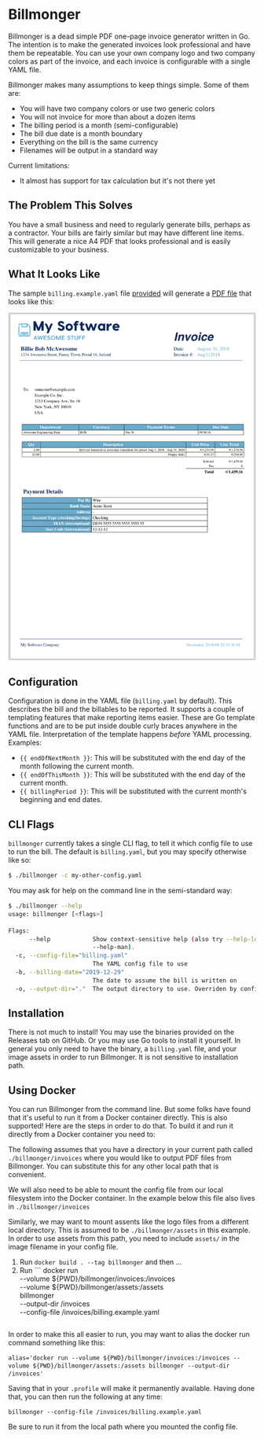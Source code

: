 Billmonger
==========

Billmonger is a dead simple PDF one-page invoice generator written in Go. The
intention is to make the generated invoices look professional and have them be
repeatable. You can use your own company logo and two company colors as part of
the invoice, and each invoice is configurable with a single YAML file.

Billmonger makes many assumptions to keep things simple. Some of them
are:

 * You will have two company colors or use two generic colors
 * You will not invoice for more than about a dozen items
 * The billing period is a month (semi-configurable)
 * The bill due date is a month boundary
 * Everything on the bill is the same currency
 * Filenames will be output in a standard way

Current limitations:
 * It almost has support for tax calculation but it's not there yet

The Problem This Solves
------------------------

You have a small business and need to regularly generate bills, perhaps as a
contractor. Your bills are fairly similar but may have different line items.
This will generate a nice A4 PDF that looks professional and is easily
customizable to your business.

What It Looks Like
------------------

The sample `billing.example.yaml` file [provided](billing.example.yaml) will
generate a [PDF file](assets/example.pdf) that looks like this:

![PDF Example](assets/example.png)

Configuration
-------------

Configuration is done in the YAML file (`billing.yaml` by default). This
describes the bill and the billables to be reported. It supports a couple of
templating features that make reporting items easier. These are Go template
functions and are to be put inside double curly braces anywhere in the YAML
file. Interpretation of the template happens _before_ YAML processing.
Examples:

 * `{{ endOfNextMonth }}`: This will be substituted with the end day of the
   month following the current month.
 * `{{ endOfThisMonth }}`: This will be substituted with the end day of the
   current month.
 * `{{ billingPeriod }}`: This will be substituted with the current month's
   beginning and end dates.

CLI Flags
---------

`billmonger` currently takes a single CLI flag, to tell it which config file
to use to run the bill. The default is `billing.yaml`, but you may specify
otherwise like so:

```bash
$ ./billmonger -c my-other-config.yaml
```

You may ask for help on the command line in the semi-standard way:

```bash
$ ./billmonger --help
usage: billmonger [<flags>]

Flags:
      --help            Show context-sensitive help (also try --help-long and
                        --help-man).
  -c, --config-file="billing.yaml"
                        The YAML config file to use
  -b, --billing-date="2019-12-29"
                        The date to assume the bill is written on
  -o, --output-dir="."  The output directory to use. Overriden by config file.
```

Installation
------------

There is not much to install! You may use the binaries provided on the Releases
tab on GitHub. Or you may use Go tools to install it yourself. In general you
only need to have the binary, a `billing.yaml` file, and your image assets in
order to run Billmonger. It is not sensitive to installation path.

Using Docker
------------

You can run Billmonger from the command line. But some folks have found that
it's useful to run it from a Docker container directly.  This is also
supported! Here are the steps in order to do that.  To build it and run it
directly from a Docker container you need to:

The following assumes that you have a directory in your current path called
`./billmonger/invoices` where you would like to output PDF files from
Billmonger. You can substitute this for any other local path that is
convenient.

We will also need to be able to mount the config file from our local filesystem
into the Docker container. In the example below this file also lives in
`./billmonger/invoices`

Similarly, we may want to mount assents like the logo files from a different
local directory. This is assumed to be `./billmonger/assets` in  this example.
In order to use assets from this path, you need to include `assets/` in the
image filename in your config file.

1. Run `docker build . --tag billmonger` and then ...
2. Run ```
   docker run \
     --volume ${PWD}/billmonger/invoices:/invoices \
     --volume ${PWD}/billmonger/assets:/assets \
	 billmonger \
	   --output-dir /invoices \
	   --config-file /invoices/billing.example.yaml
   ```

In order to make this all easier to run, you may want to alias the docker run
command something like this: 
```
alias='docker run --volume ${PWD}/billmonger/invoices:/invoices --volume ${PWD}/billmonger/assets:/assets billmonger --output-dir /invoices'
```

Saving that in your `.profile` will make it permanently available.  Having done
that, you can then run the following at any time:
```
billmonger --config-file /invoices/billing.example.yaml
``` 

Be sure to run it from the local path where you mounted the config file.
